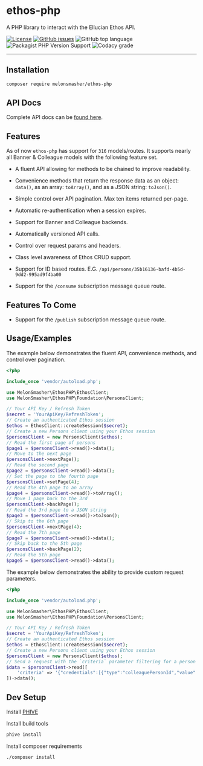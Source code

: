 # ethos-php

A PHP library to interact with the Ellucian Ethos API.

[![License](https://img.shields.io/badge/license-MIT-blue)](https://raw.githubusercontent.com/MelonSmasher/ethos-php/master/LICENSE)
[![GitHub issues](https://img.shields.io/github/issues/MelonSmasher/ethos-php)](https://github.com/MelonSmasher/ethos-php/issues)
![GitHub top language](https://img.shields.io/github/languages/top/MelonSmasher/ethos-php)
![Packagist PHP Version Support](https://img.shields.io/packagist/php-v/MelonSmasher/ethos-php)
![Codacy grade](https://img.shields.io/codacy/grade/921b4278b9af4971b4003c874a52abdf)

----

## Installation

```bash
composer require melonsmasher/ethos-php
```

## API Docs

Complete API docs can be [found here](https://melonsmasher.github.io/ethos-php/docs/).

## Features

As of now `ethos-php` has support for `316` models/routes. It supports nearly all Banner & Colleague models with the
following feature set.

*   A fluent API allowing for methods to be chained to improve readability.
    
*   Convenience methods that return the response data as an object: `data()`, as an array: `toArray()`, and as a JSON
   string: `toJson()`.
    
*   Simple control over API pagination. Max ten items returned per-page.
    
*   Automatic re-authentication when a session expires.
    
*   Support for Banner and Colleague backends.
    
*   Automatically versioned API calls.
    
*   Control over request params and headers.
    
*   Class level awareness of Ethos CRUD support.
    
*   Support for ID based routes. E.G. `/api/persons/35b16136-bafd-4b5d-9dd2-995ad9f4ba00`

*   Support for the `/consume` subscription message queue route.

## Features To Come

*   Support for the `/publish` subscription message queue route.

## Usage/Examples

The example below demonstrates the fluent API, convenience methods, and control over pagination.

```php
<?php

include_once 'vendor/autoload.php';

use MelonSmasher\EthosPHP\EthosClient;
use MelonSmasher\EthosPHP\Foundation\PersonsClient;

// Your API Key / Refresh Token
$secret = 'YourApiKey/RefreshToken';
// Create an authenticated Ethos session
$ethos = EthosClient::createSession($secret);
// Create a new Persons client using your Ethos session
$personsClient = new PersonsClient($ethos);
// Read the first page of persons
$page1 = $personsClient->read()->data();
// Move to the next page
$personsClient->nextPage();
// Read the second page
$page2 = $personsClient->read()->data();
// Set the page to the fourth page
$personsClient->setPage(4);
// Read the 4th page to an array
$page4 = $personsClient->read()->toArray();
// Move 1 page back to the 3rd
$personsClient->backPage();
// Read the 3rd page to a JSON string
$page3 = $personsClient->read()->toJson();
// Skip to the 6th page
$personsClient->nextPage(4);
// Read the 7th page
$page7 = $personsClient->read()->data();
// Skip back to the 5th page
$personsClient->backPage(2);
// Read the 5th page
$page5 = $personsClient->read()->data();
```

The example below demonstrates the ability to provide custom request parameters.

```php
<?php

include_once 'vendor/autoload.php';

use MelonSmasher\EthosPHP\EthosClient;
use MelonSmasher\EthosPHP\Foundation\PersonsClient;

// Your API Key / Refresh Token
$secret = 'YourApiKey/RefreshToken';
// Create an authenticated Ethos session
$ethos = EthosClient::createSession($secret);
// Create a new Persons client using your Ethos session
$personsClient = new PersonsClient($ethos);
// Send a request with the `criteria` parameter filtering for a person with a colleaguePersonId of 9000001.
$data = $personsClient->read([
    'criteria' => '{"credentials":[{"type":"colleaguePersonId","value":"9000001"}]}'
])->data();      
```

## Dev Setup

Install [PHIVE](https://phar.io/)

Install build tools

```bash
phive install
```

Install composer requirements

```bash
./composer install
```
